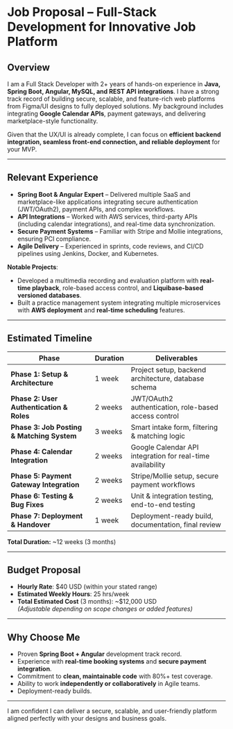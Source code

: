 # Job Proposal – Full-Stack Development for Innovative Job Platform

## Overview
I am a Full Stack Developer with 2+ years of hands-on experience in **Java, Spring Boot, Angular, MySQL, and REST API integrations**. I have a strong track record of building secure, scalable, and feature-rich web platforms from Figma/UI designs to fully deployed solutions. My background includes integrating **Google Calendar APIs**, payment gateways, and delivering marketplace-style functionality.

Given that the UX/UI is already complete, I can focus on **efficient backend integration, seamless front-end connection, and reliable deployment** for your MVP.

---

## Relevant Experience
- **Spring Boot & Angular Expert** – Delivered multiple SaaS and marketplace-like applications integrating secure authentication (JWT/OAuth2), payment APIs, and complex workflows.
- **API Integrations** – Worked with AWS services, third-party APIs (including calendar integrations), and real-time data synchronization.
- **Secure Payment Systems** – Familiar with Stripe and Mollie integrations, ensuring PCI compliance.
- **Agile Delivery** – Experienced in sprints, code reviews, and CI/CD pipelines using Jenkins, Docker, and Kubernetes.

**Notable Projects**:
- Developed a multimedia recording and evaluation platform with **real-time playback**, role-based access control, and **Liquibase-based versioned databases**.
- Built a practice management system integrating multiple microservices with **AWS deployment** and **real-time scheduling** features.

---

## Estimated Timeline

| Phase                          | Duration       | Deliverables |
|--------------------------------|---------------|--------------|
| **Phase 1: Setup & Architecture** | 1 week        | Project setup, backend architecture, database schema |
| **Phase 2: User Authentication & Roles** | 2 weeks       | JWT/OAuth2 authentication, role-based access control |
| **Phase 3: Job Posting & Matching System** | 3 weeks       | Smart intake form, filtering & matching logic |
| **Phase 4: Calendar Integration** | 2 weeks       | Google Calendar API integration for real-time availability |
| **Phase 5: Payment Gateway Integration** | 2 weeks       | Stripe/Mollie setup, secure payment workflows |
| **Phase 6: Testing & Bug Fixes** | 2 weeks       | Unit & integration testing, end-to-end testing |
| **Phase 7: Deployment & Handover** | 1 week        | Deployment-ready build, documentation, final review |

**Total Duration:** ~12 weeks (3 months)

---

## Budget Proposal

- **Hourly Rate**: $40 USD (within your stated range)
- **Estimated Weekly Hours**: 25 hrs/week
- **Total Estimated Cost** (3 months): ~$12,000 USD  
  *(Adjustable depending on scope changes or added features)*

---

## Why Choose Me
- Proven **Spring Boot + Angular** development track record.
- Experience with **real-time booking systems** and **secure payment integration**.
- Commitment to **clean, maintainable code** with 80%+ test coverage.
- Ability to work **independently or collaboratively** in Agile teams.
- Deployment-ready builds.

---

I am confident I can deliver a secure, scalable, and user-friendly platform aligned perfectly with your designs and business goals.
